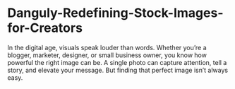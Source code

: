 # Danguly-Redefining-Stock-Images-for-Creators
In the digital age, visuals speak louder than words. Whether you’re a blogger, marketer, designer, or small business owner, you know how powerful the right image can be. A single photo can capture attention, tell a story, and elevate your message. But finding that perfect image isn’t always easy.

